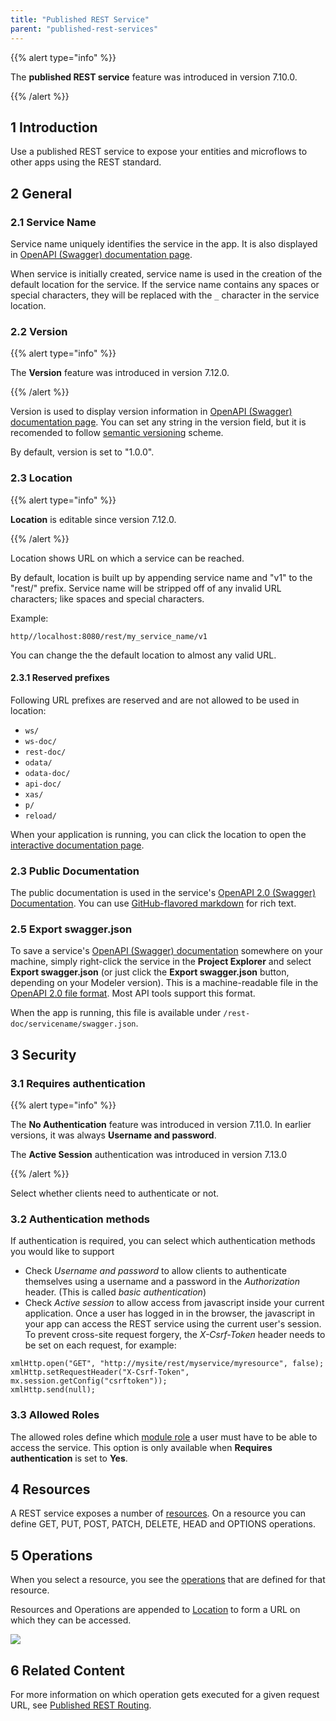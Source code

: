```yaml
---
title: "Published REST Service"
parent: "published-rest-services"
---
```


{{% alert type="info" %}}

The **published REST service** feature was introduced in version 7.10.0.

{{% /alert %}}

## 1 Introduction

Use a published REST service to expose your entities and microflows to other apps using the REST standard.

## 2 General

<a name="service-name"></a>

### 2.1 Service Name

Service name uniquely identifies the service in the app. It is also displayed in [OpenAPI (Swagger) documentation page](open-api).

When service is initially created, service name is used in the creation of the default location for the service. If the service name contains any spaces or special characters, they will be replaced with the `_` character in the service location.

### 2.2 Version

{{% alert type="info" %}}

The **Version** feature was introduced in version 7.12.0.

{{% /alert %}}

Version is used to display version information in [OpenAPI (Swagger) documentation page](open-api). You can set any string in the version field, but it is recomended to follow [semantic versioning](https://semver.org/) scheme.

By default, version is set to "1.0.0".

<a name="location"></a>
### 2.3 Location

{{% alert type="info" %}}

**Location** is editable since version 7.12.0.

{{% /alert %}}

Location shows URL on which a service can be reached.

By default, location is built up by appending service name and "v1" to the "rest/" prefix. Service name will be stripped off of any invalid URL characters; like spaces and special characters.

Example:
```
http//localhost:8080/rest/my_service_name/v1
```

You can change the the default location to almost any valid URL.

#### 2.3.1 Reserved prefixes

Following URL prefixes are reserved and are not allowed to be used in location:

* `ws/`
* `ws-doc/`
* `rest-doc/`
* `odata/`
* `odata-doc/`
* `api-doc/`
* `xas/`
* `p/`
* `reload/`

When your application is running, you can click the location to open the [interactive documentation page](published-rest-services#interactive-documentation).

<a name="public-documentation"></a>

### 2.3 Public Documentation

The public documentation is used in the service's [OpenAPI 2.0 (Swagger) Documentation](open-api). You can use [GitHub-flavored markdown](gfm-syntax) for rich text.

<a name="export-swagger-json"></a>
### 2.5 Export swagger.json

To save a service's [OpenAPI (Swagger) documentation](open-api) somewhere on your machine, simply right-click the service in the **Project Explorer** and select **Export swagger.json** (or just click the **Export swagger.json** button, depending on your Modeler version). This is a machine-readable file in the [OpenAPI 2.0 file format](https://github.com/OAI/OpenAPI-Specification/blob/master/versions/2.0.md). Most API tools support this format.

When the app is running, this file is available under `/rest-doc/servicename/swagger.json`.

## 3 Security

<a name="authentication"></a>

### 3.1 Requires authentication

{{% alert type="info" %}}

The **No Authentication** feature was introduced in version 7.11.0. In earlier versions, it was always **Username and password**.

The **Active Session** authentication was introduced in version 7.13.0

{{% /alert %}}

Select whether clients need to authenticate or not.

### 3.2 Authentication methods

If authentication is required, you can select which authentication methods you would like to support

* Check *Username and password* to allow clients to authenticate themselves using a username and a password in the *Authorization* header. (This is called _basic authentication_)
* Check *Active session* to allow access from javascript inside your current application. Once a user has logged in in the browser, the javascript in your app can access the REST service using the current user's session. To prevent cross-site request forgery, the *X-Csrf-Token* header needs to be set on each request, for example:

```var xmlHttp = new XMLHttpRequest();
xmlHttp.open("GET", "http://mysite/rest/myservice/myresource", false);
xmlHttp.setRequestHeader("X-Csrf-Token", mx.session.getConfig("csrftoken"));
xmlHttp.send(null);
```

### 3.3 Allowed Roles

The allowed roles define which [module role](module-role) a user must have to be able to access the service. This option is only available when **Requires authentication** is set to **Yes**.

## 4 Resources

A REST service exposes a number of [resources](published-rest-resource). On a resource you can define GET, PUT, POST, PATCH, DELETE, HEAD and OPTIONS operations.

## 5 Operations

When you select a resource, you see the [operations](published-rest-operation) that are defined for that resource.

Resources and Operations are appended to [Location](#location) to form a URL on which they can be accessed.

![](attachments/published-rest-service/example-location-url.png)

## 6 Related Content

For more information on which operation gets executed for a given request URL, see [Published REST Routing](published-rest-routing).
